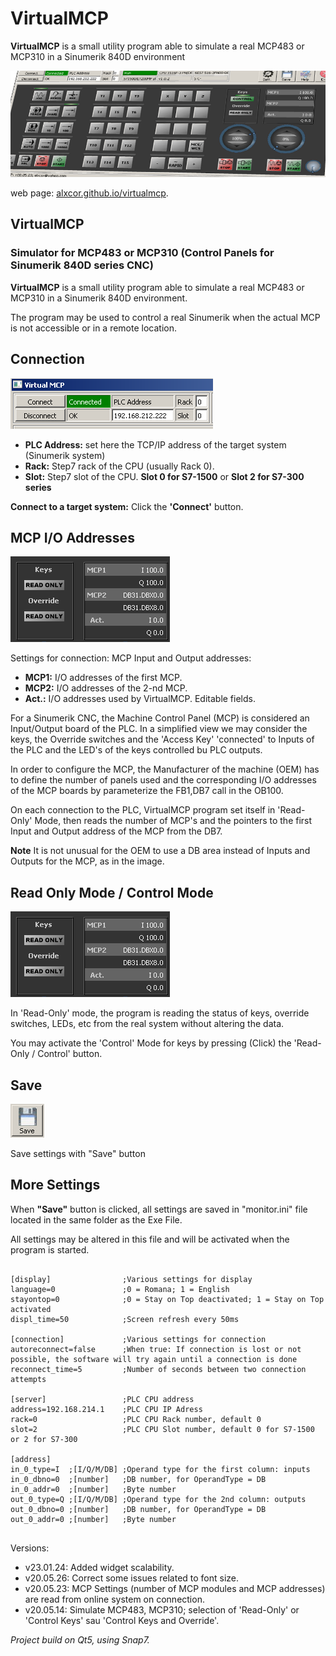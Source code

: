 # VirtualMCP

**VirtualMCP** is a small utility program able to simulate a real MCP483 or MCP310 in a Sinumerik 840D environment

![header](/docs/images/header.png)

web page:  [alxcor.github.io/virtualmcp](https://alxcor.github.io/virtualmcp).

## VirtualMCP
### Simulator for MCP483 or MCP310 (Control Panels for Sinumerik 840D series CNC)

**VirtualMCP** is a small utility program able to simulate a real MCP483 or MCP310 in a Sinumerik 840D environment.

The program may be used to control a real Sinumerik when the actual MCP is not accessible or in a remote location.

## Connection

![Connection](/docs/images/connection_0.png)

- **PLC Address:** set here the TCP/IP address of the target system (Sinumerik system)
- **Rack:** Step7 rack of the CPU (usually Rack 0).
- **Slot:** Step7 slot of the CPU. **Slot 0 for S7-1500** or **Slot 2 for S7-300 series**

**Connect to a target system:** Click the **'Connect'** button.

## MCP I/O Addresses

![Connection](/docs/images/connection_1.png)

Settings for connection: MCP Input and Output addresses:

- **MCP1:** I/O addresses of the first MCP.
- **MCP2:** I/O addresses of the 2-nd MCP.
- **Act.:** I/O addresses used by VirtualMCP. Editable fields.

For a Sinumerik CNC, the Machine Control Panel (MCP) is considered an Input/Output board of the PLC. In a simplified view we may consider the keys, the Override switches and the 'Access Key' 'connected' to Inputs of the PLC and the LED's of the keys controlled bu PLC outputs.

In order to configure the MCP, the Manufacturer of the machine (OEM) has to define the number of panels used and the corresponding I/O addresses of the MCP boards by parameterize the FB1,DB7 call in the OB100.

On each connection to the PLC, VirtualMCP program set itself in 'Read-Only' Mode, then reads the number of MCP's and the pointers to the first Input and Output address of the MCP from the DB7.

**Note** It is not unusual for the OEM to use a DB area instead of Inputs and Outputs for the MCP, as in the image.


## Read Only Mode / Control Mode

![Connection](/docs/images/connection_1.png)

In 'Read-Only' mode, the program is reading the status of keys, override switches, LEDs, etc from the real system without altering the data.

You may activate the 'Control' Mode for keys by pressing (Click) the 'Read-Only / Control' button.

## Save

![Connection](/docs/images/button_save.png)

Save settings with "Save" button<br>

## More Settings

When **"Save"** button is clicked, all settings are saved in "monitor.ini" file located in the same folder as the Exe File.

All settings may be altered in this file and will be activated when the program is started.

```

[display]                ;Various settings for display
language=0               ;0 = Romana; 1 = English
stayontop=0              ;0 = Stay on Top deactivated; 1 = Stay on Top activated
displ_time=50            ;Screen refresh every 50ms

[connection]             ;Various settings for connection
autoreconnect=false      ;When true: If connection is lost or not possible, the software will try again until a connection is done
reconnect_time=5         ;Number of seconds between two connection attempts

[server]                 ;PLC CPU address
address=192.168.214.1    ;PLC CPU IP Adress
rack=0                   ;PLC CPU Rack number, default 0
slot=2                   ;PLC CPU Slot number, default 0 for S7-1500 or 2 for S7-300

[address]
in_0_type=I  ;[I/Q/M/DB] ;Operand type for the first column: inputs
in_0_dbno=0  ;[number]   ;DB number, for OperandType = DB
in_0_addr=0  ;[number]   ;Byte number
out_0_type=Q ;[I/Q/M/DB] ;Operand type for the 2nd column: outputs
out_0_dbno=0 ;[number]   ;DB number, for OperandType = DB
out_0_addr=0 ;[number]   ;Byte number


```

Versions:
- v23.01.24: Added widget scalability.
- v20.05.26: Correct some issues related to font size.
- v20.05.23: MCP Settings (number of MCP modules and MCP addresses) are read from online system on connection.
- v20.05.14: Simulate MCP483, MCP310; selection of 'Read-Only' or 'Control Keys' sau 'Control Keys and Override'.

*Project build on Qt5, using Snap7.*

